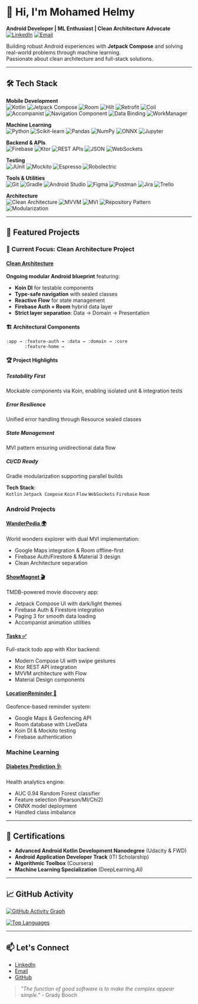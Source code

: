 # 👋 Hi, I'm Mohamed Helmy 
**Android Developer | ML Enthusiast | Clean Architecture Advocate**  
[![LinkedIn](https://img.shields.io/badge/LinkedIn-Connect-blue?logo=linkedin)](https://www.linkedin.com/in/mo-helmy)
[![Email](https://img.shields.io/badge/Email-Contact-red?logo=gmail)](mailto:mohelmy.eng@gmail.com)

Building robust Android experiences with **Jetpack Compose** and solving real-world problems through machine learning.  
Passionate about clean architecture and full-stack solutions.

---

## 🛠️ Tech Stack

**Mobile Development**  
![Kotlin](https://img.shields.io/badge/-Kotlin-7F52FF?logo=kotlin&logoColor=white)
![Jetpack Compose](https://img.shields.io/badge/-Jetpack%20Compose-4285F4?logo=jetpack-compose)
![Room](https://img.shields.io/badge/-Room-4479A1?logo=android)
![Hilt](https://img.shields.io/badge/-Hilt-430098?logo=dagger)
![Retrofit](https://img.shields.io/badge/-Retrofit-6F42C1?logo=square)
![Coil](https://img.shields.io/badge/-Coil-3D8FC6?logo=coil)
![Accompanist](https://img.shields.io/badge/-Accompanist-4285F4?logo=android)
![Navigation Component](https://img.shields.io/badge/-Navigation%20Component-027DFF?logo=android)
![Data Binding](https://img.shields.io/badge/-Data%20Binding-FF4088?logo=android)
![WorkManager](https://img.shields.io/badge/-WorkManager-5E97E6?logo=android)

**Machine Learning**  
![Python](https://img.shields.io/badge/-Python-3776AB?logo=python)
![Scikit-learn](https://img.shields.io/badge/-Scikit--learn-F7931E?logo=scikit-learn)
![Pandas](https://img.shields.io/badge/-Pandas-150458?logo=pandas)
![NumPy](https://img.shields.io/badge/-NumPy-013243?logo=numpy)
![ONNX](https://img.shields.io/badge/-ONNX-005CED?logo=onnx)
![Jupyter](https://img.shields.io/badge/-Jupyter-F37626?logo=jupyter)

**Backend & APIs**  
![Firebase](https://img.shields.io/badge/-Firebase-FFCA28?logo=firebase)
![Ktor](https://img.shields.io/badge/-Ktor-000000?logo=ktor)
![REST APIs](https://img.shields.io/badge/-REST%20APIs-FF6F00?logo=rest)
![JSON](https://img.shields.io/badge/-JSON-000000?logo=json)
![WebSockets](https://img.shields.io/badge/-WebSockets-010101?logo=websocket)

**Testing**  
![JUnit](https://img.shields.io/badge/-JUnit-25A162?logo=junit5)
![Mockito](https://img.shields.io/badge/-Mockito-78CFF5?logo=mockito)
![Espresso](https://img.shields.io/badge/-Espresso-78CFF5?logo=android)
![Robolectric](https://img.shields.io/badge/-Robolectric-3D3D3D?logo=android)

**Tools & Utilities**  
![Git](https://img.shields.io/badge/-Git-F05032?logo=git)
![Gradle](https://img.shields.io/badge/-Gradle-02303A?logo=gradle)
![Android Studio](https://img.shields.io/badge/-Android%20Studio-3DDC84?logo=android-studio)
![Figma](https://img.shields.io/badge/-Figma-F24E1E?logo=figma)
![Postman](https://img.shields.io/badge/-Postman-FF6C37?logo=postman)
![Jira](https://img.shields.io/badge/-Jira-0052CC?logo=jira)
![Trello](https://img.shields.io/badge/-Trello-0052CC?logo=trello)

**Architecture**  
![Clean Architecture](https://img.shields.io/badge/-Clean%20Architecture-6DB33F)
![MVVM](https://img.shields.io/badge/-MVVM-005571)
![MVI](https://img.shields.io/badge/-MVI-FF6F00)
![Repository Pattern](https://img.shields.io/badge/-Repository%20Pattern-430098)
![Modularization](https://img.shields.io/badge/-Modularization-027DFF)

---

## 🚀 Featured Projects
### 🌟 Current Focus: Clean Architecture Project
  
#### [Clean Architecture](https://github.com/Helmy2/CleanArch)
**Ongoing modular Android blueprint** featuring:
- **Koin DI** for testable components
- **Type-safe navigation** with sealed classes
- **Reactive Flow** for state management
- **Firebase Auth + Room** hybrid data layer
- **Strict layer separation**: Data → Domain → Presentation

#### 🏗️ Architectural Components
```text
:app → :feature-auth → :data → :domain → :core
       :feature-home → 
```
#### 🏆 Project Highlights

##### Testability First
Mockable components via Koin, enabling isolated unit & integration tests
##### Error Resilience
Unified error handling through Resource sealed classes
##### State Management
MVI pattern ensuring unidirectional data flow
##### CI/CD Ready
Gradle modularization supporting parallel builds

**Tech Stack**:  
`Kotlin` `Jetpack Compose` `Koin` `Flow` `WebSockets` `Firebase` `Room`

### Android Projects

#### [WanderPedia 🌍](https://github.com/Helmy2/WanderPedia)
World wonders explorer with dual MVI implementation:
- Google Maps integration & Room offline-first
- Firebase Auth/Firestore & Material 3 design
- Clean Architecture separation

#### [ShowMagnet 🎬](https://github.com/Helmy2/ShowMagnet) 
TMDB-powered movie discovery app:
- Jetpack Compose UI with dark/light themes
- Firebase Auth & Firestore integration
- Paging 3 for smooth data loading
- Accompanist animation utilities

#### [Tasks ✅](https://github.com/Helmy2/Tasks) 
Full-stack todo app with Ktor backend:
- Modern Compose UI with swipe gestures
- Ktor REST API integration
- MVVM architecture with Flow
- Material Design components

#### [LocationReminder 📍](https://github.com/Helmy2/LocationReminder) 
Geofence-based reminder system:
- Google Maps & Geofencing API
- Room database with LiveData
- Koin DI & Mockito testing
- Firebase authentication

### Machine Learning

#### [Diabetes Prediction 🩺](https://github.com/Helmy2/Diabetes-Health-Indicators) 
Health analytics engine:
- AUC 0.94 Random Forest classifier
- Feature selection (Pearson/MI/Chi2)
- ONNX model deployment
- Handled class imbalance

---

## 📜 Certifications
- **Advanced Android Kotlin Development Nanodegree** (Udacity & FWD)
- **Android Application Developer Track** (ITI Scholarship)
- **Algorithmic Toolbox** (Coursera)
- **Machine Learning Specialization** (DeepLearning.AI)

---

## 📈 GitHub Activity

[![GitHub Activity Graph](https://github-readme-activity-graph.vercel.app/graph?username=Helmy2&theme=radical&hide_border=true&area=true)](https://github.com/Helmy2)

[![Top Languages](https://github-readme-stats.vercel.app/api/top-langs/?username=Helmy2&layout=compact&theme=vision-friendly-dark)](https://github.com/Helmy2)

---

## 📫 Let's Connect
- [LinkedIn](https://www.linkedin.com/in/mo-helmy)
- [Email](mailto:mohelmy.eng@gmail.com)
- [GitHub](https://github.com/Helmy2)

> *"The function of good software is to make the complex appear simple."* - Grady Booch
